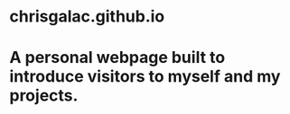 # chrisgalac.github.io
#
# A personal webpage built to introduce visitors to myself and my projects.